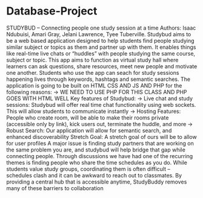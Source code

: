 # Database-Project
STUDYBUD – Connecting people one study session at a time
Authors: Isaac Ndubuisi, Amari Gray, Jelani Lawrence, Tyee Tuberville.
Studybud aims to be a web based application designed to help students find people studying
similar subject or topics as them and partner up with them. It enables things like real-time live
chats or “huddles” with people studying the same course, subject or topic. This app aims to
function as virtual study hall where learners can ask questions, share resources, meet new
people and motivate one another.
Students who use the app can seach for study sessions happening lives through keywords,
hashtags and semantic searches.
The application is going to be built on HTML CSS AND JS AND PHP for the following reasons:
→ WE NEED TO USE PHP FOR THIS CLASS AND PHP GOES WITH HTML WELL
Key features of Studybud:
→ Live chat and study sessions: Studybud will offer real time chat functionality using web
sockets. This will allow students to communicate instantly
→ Hosting Features: People who create room, will be able to make their rooms private
(accessible only by link), kick users out, terminate the huddle, and more
→ Robust Search: Our application will allow for semantic search, and enhanced discoverability
Stretch Goal: A stretch goal of ours will be to allow for user profiles
A major issue is finding study partners that are working on the same problem you are, and
studybud will help bridge that gap while connecting people. Through discussions we have had
one of the recurring themes is finding people who share the time schedules as you do. While
students value study groups, coordinating them is often difficult – schedules clash and it can be
awkward to reach out to classmates. By providing a central hub that is accessible anytime,
StudyBuddy removes many of these barriers to collaboration
